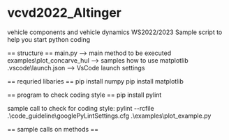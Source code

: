 # vcvd2022_Altinger
vehicle components and vehicle dynamics WS2022/2023
Sample script to help you start python coding

== structure ==
main.py --> main method to be executed
examples\plot_concarve_hul --> samples how to use matplotlib
.vscode\launch.json --> VsCode launch settings


== requried libaries ==
pip install numpy
pip install matplotlib

== program to check coding style ==
pip install pylint

sample call to check for coding style:
pylint --rcfile .\code_guideline\googlePyLintSettings.cfg .\examples\plot_example.py

== sample calls on methods ==
